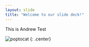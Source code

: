 ```yaml
---
layout: slide
title: "Welcome to our slide deck!"
---
```


This is Andrew Test

![poptocat](https://octodex.github.com/images/poptocat.png)
{: .center}
